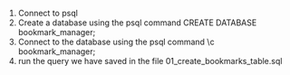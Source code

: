 1. Connect to psql
2. Create a database using the psql command CREATE DATABASE bookmark_manager;
3. Connect to the database using the psql command \c bookmark_manager;
4. run the query we have saved in the file 01_create_bookmarks_table.sql
